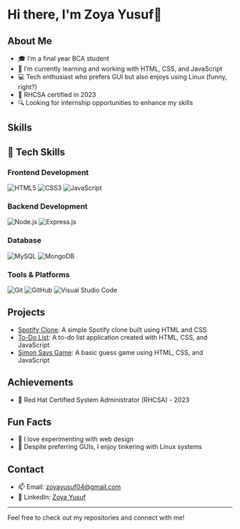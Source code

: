 # Hi there, I'm Zoya Yusuf👋

## About Me
- 🎓 I’m a final year BCA student
- 🌱 I’m currently learning and working with HTML, CSS, and JavaScript
- 💻 Tech enthusiast who prefers GUI but also enjoys using Linux (funny, right?)
- 📜 RHCSA certified in 2023
- 🔍 Looking for internship opportunities to enhance my skills

## Skills
## 🚀 Tech Skills

### Frontend Development
![HTML5](https://img.shields.io/badge/-HTML5-E34F26?style=flat-square&logo=html5&logoColor=white)
![CSS3](https://img.shields.io/badge/-CSS3-1572B6?style=flat-square&logo=css3)
![JavaScript](https://img.shields.io/badge/-JavaScript-F7DF1E?style=flat-square&logo=javascript&logoColor=black)

### Backend Development
![Node.js](https://img.shields.io/badge/-Node.js-339933?style=flat-square&logo=node.js&logoColor=white)
![Express.js](https://img.shields.io/badge/-Express.js-000000?style=flat-square&logo=express&logoColor=white)

### Database
![MySQL](https://img.shields.io/badge/-MySQL-4479A1?style=flat-square&logo=mysql&logoColor=white)
![MongoDB](https://img.shields.io/badge/-MongoDB-47A248?style=flat-square&logo=mongodb&logoColor=white)

### Tools & Platforms
![Git](https://img.shields.io/badge/-Git-F05032?style=flat-square&logo=git&logoColor=white)
![GitHub](https://img.shields.io/badge/-GitHub-181717?style=flat-square&logo=github)
![Visual Studio Code](https://img.shields.io/badge/-VS%20Code-007ACC?style=flat-square&logo=visual-studio-code&logoColor=white)


## Projects
- [Spotify Clone](https://github.com/ZoyaYusuf/SPOTIFY_CLONE): A simple Spotify clone built using HTML and CSS
- [To-Do List](https://github.com/ZoyaYusuf/TO-DO_LIST): A to-do list application created with HTML, CSS, and JavaScript
- [Simon Says Game](https://github.com/ZoyaYusuf/SIMONS_GAME): A basic guess game using HTML, CSS, and JavaScript

## Achievements
- 🏅 Red Hat Certified System Administrator (RHCSA) - 2023

## Fun Facts
- 🎨 I love experimenting with web design
- 🐧 Despite preferring GUIs, I enjoy tinkering with Linux systems

## Contact
- 📫 Email: [zoyayusuf04@gmail.com](mailto:zoyayusuf04@gmail.com)
- 💼 LinkedIn: [Zoya Yusuf](https://www.linkedin.com/in/zoya-yusuf-75b87b1a9/)

---

Feel free to check out my repositories and connect with me!
